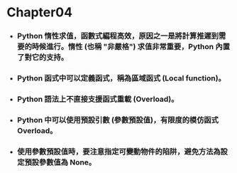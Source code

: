 Chapter04
=====
* ### Python 惰性求值，函數式編程高效，原因之一是將計算推遲到需要的時候進行。惰性 (也稱 "非嚴格") 求值非常重要，Python 內置了對它的支持。
* ### Python 函式中可以定義函式，稱為區域函式 (Local function)。
* ### Python 語法上不直接支援函式重載 (Overload)。
* ### Python 中可以使用預設引數 (參數預設值)，有限度的模仿函式 Overload。
* ### 使用參數預設值時，要注意指定可變動物件的陷阱，避免方法為設定預設參數值為 None。
